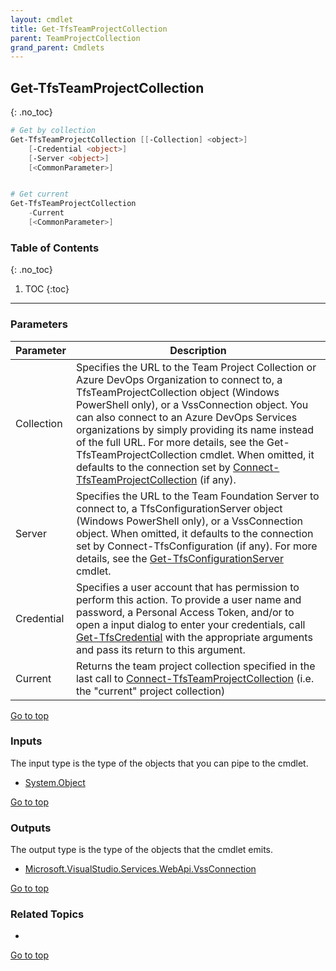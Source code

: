 ```yaml
---
layout: cmdlet
title: Get-TfsTeamProjectCollection
parent: TeamProjectCollection
grand_parent: Cmdlets
---
```

## Get-TfsTeamProjectCollection
{: .no_toc}



```powershell
# Get by collection
Get-TfsTeamProjectCollection [[-Collection] <object>]
    [-Credential <object>]
    [-Server <object>]
    [<CommonParameter>]


# Get current
Get-TfsTeamProjectCollection
    -Current
    [<CommonParameter>]

```

### Table of Contents
{: .no_toc}

1. TOC
{:toc}

-----
### Parameters

| Parameter | Description |
|:----------|-------------|
 | Collection | Specifies the URL to the Team Project Collection or Azure DevOps Organization to connect to, a TfsTeamProjectCollection object (Windows PowerShell only), or a VssConnection object. You can also connect to an Azure DevOps Services organizations by simply providing its name instead of the full URL. For more details, see the Get-TfsTeamProjectCollection cmdlet. When omitted, it defaults to the connection set by [Connect-TfsTeamProjectCollection](/Cmdlets/Connection/Connect-TfsTeamProjectCollection) (if any). |
 | Server | Specifies the URL to the Team Foundation Server to connect to, a TfsConfigurationServer object (Windows PowerShell only), or a VssConnection object. When omitted, it defaults to the connection set by Connect-TfsConfiguration (if any). For more details, see the [Get-TfsConfigurationServer](/Cmdlets/ConfigServer/Get-TfsConfigurationServer) cmdlet. |
 | Credential | Specifies a user account that has permission to perform this action. To provide a user name and password, a Personal Access Token, and/or to open a input dialog to enter your credentials, call [Get-TfsCredential](/Cmdlets/Connection/Get-TfsCredential) with the appropriate arguments and pass its return to this argument. |
 | Current | Returns the team project collection specified in the last call to [Connect-TfsTeamProjectCollection](/Cmdlets/Connection/Connect-TfsTeamProjectCollection) (i.e. the "current" project collection) |
 
[Go to top](#get-tfsteamprojectcollection)

### Inputs

The input type is the type of the objects that you can pipe to the cmdlet.

* [System.Object](https://docs.microsoft.com/en-us/dotnet/api/System.Object)

[Go to top](#get-tfsteamprojectcollection)

### Outputs

The output type is the type of the objects that the cmdlet emits.

* [Microsoft.VisualStudio.Services.WebApi.VssConnection](https://docs.microsoft.com/en-us/dotnet/api/Microsoft.VisualStudio.Services.WebApi.VssConnection)

[Go to top](#get-tfsteamprojectcollection)

### Related Topics

* 


[Go to top](#get-tfsteamprojectcollection)

